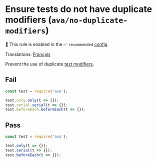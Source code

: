 # Ensure tests do not have duplicate modifiers (`ava/no-duplicate-modifiers`)

💼 This rule is enabled in the ✅ `recommended` [config](https://github.com/avajs/eslint-plugin-ava#recommended-config).

<!-- end auto-generated rule header -->

Translations: [Français](https://github.com/avajs/ava-docs/blob/main/fr_FR/related/eslint-plugin-ava/docs/rules/no-duplicate-modifiers.md)

Prevent the use of duplicate [test modifiers](https://github.com/avajs/ava/blob/main/docs/01-writing-tests.md).

## Fail

```js
const test = require('ava');

test.only.only(t => {});
test.serial.serial(t => {});
test.beforeEach.beforeEach(t => {});
```

## Pass

```js
const test = require('ava');

test.only(t => {});
test.serial(t => {});
test.beforeEach(t => {});
```
